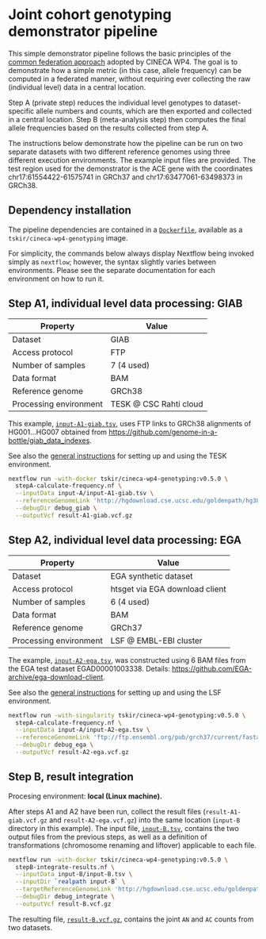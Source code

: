 # Joint cohort genotyping demonstrator pipeline

This simple demonstrator pipeline follows the basic principles of the [common federation approach](../../README.md) adopted by CINECA WP4. The goal is to demonstrate how a simple metric (in this case, allele frequency) can be computed in a federated manner, without requiring ever collecting the raw (individual level) data in a central location.

Step A (private step) reduces the individual level genotypes to dataset-specific allele numbers and counts, which are then exported and collected in a central location. Step B (meta-analysis step) then computes the final allele frequencies based on the results collected from step A.

The instructions below demonstrate how the pipeline can be run on two separate datasets with two different reference genomes using three different execution environments. The example input files are provided. The test region used for the demonstrator is the ACE gene with the coordinates chr17:61554422-61575741 in GRCh37 and chr17:63477061-63498373 in GRCh38.

## Dependency installation

The pipeline dependencies are contained in a [`Dockerfile`](Dockerfile), available as a `tskir/cineca-wp4-genotyping` image.

For simplicity, the commands below always display Nextflow being invoked simply as `nextflow`; however, the syntax slightly varies between environments. Please see the separate documentation for each environment on how to run it.

## Step A1, individual level data processing: GIAB

|Property|Value|
|---|---|
|Dataset|GIAB|
|Access protocol|FTP|
|Number of samples|7 (4 used)|
|Data format|BAM|
|Reference genome|GRCh38|
|Processing environment|TESK @ CSC Rahti cloud|

This example, [`input-A1-giab.tsv`](input-A/input-A1-giab.tsv), uses FTP links to GRCh38 alignments of HG001...HG007 obtained from https://github.com/genome-in-a-bottle/giab_data_indexes.

See also the [general instructions](/4.3-pipelines/environments/tesk.md) for setting up and using the TESK environment.

```bash
nextflow run -with-docker tskir/cineca-wp4-genotyping:v0.5.0 \
  stepA-calculate-frequency.nf \
  --inputData input-A/input-A1-giab.tsv \
  --referenceGenomeLink 'http://hgdownload.cse.ucsc.edu/goldenpath/hg38/chromosomes/chr17.fa.gz' \
  --debugDir debug_giab \
  --outputVcf result-A1-giab.vcf.gz
```

## Step A2, individual level data processing: EGA

|Property|Value|
|---|---|
|Dataset|EGA synthetic dataset|
|Access protocol|htsget via EGA download client|
|Number of samples|6 (4 used)|
|Data format|BAM|
|Reference genome|GRCh37|
|Processing environment|LSF @ EMBL-EBI cluster|

The example, [`input-A2-ega.tsv`](input-A/input-A2-ega.tsv), was constructed using 6 BAM files from the EGA test dataset EGAD00001003338. Details: https://github.com/EGA-archive/ega-download-client.

See also the [general instructions](/4.3-pipelines/environments/lsf.md) for setting up and using the LSF environment.

```bash
nextflow run -with-singularity tskir/cineca-wp4-genotyping:v0.5.0 \
  stepA-calculate-frequency.nf \
  --inputData input-A/input-A2-ega.tsv \
  --referenceGenomeLink 'ftp://ftp.ensembl.org/pub/grch37/current/fasta/homo_sapiens/dna/Homo_sapiens.GRCh37.dna.chromosome.17.fa.gz' \
  --debugDir debug_ega \
  --outputVcf result-A2-ega.vcf.gz
```

## Step B, result integration

Procesing environment: **local (Linux machine).**

After steps A1 and A2 have been run, collect the result files (`result-A1-giab.vcf.gz` and `result-A2-ega.vcf.gz`) into the same location (`input-B` directory in this example). The input file, [`input-B.tsv`](input-B/input-B.tsv), contains the two output files from the previous steps, as well as a definition of transformations (chromosome renaming and liftover) applicable to each file.

```bash
nextflow run -with-docker tskir/cineca-wp4-genotyping:v0.5.0 \
  stepB-integrate-results.nf \
  --inputData input-B/input-B.tsv \
  --inputDir `realpath input-B` \
  --targetReferenceGenomeLink 'http://hgdownload.cse.ucsc.edu/goldenpath/hg38/chromosomes/chr17.fa.gz' \
  --debugDir debug_integrate \
  --outputVcf result-B.vcf.gz
```

The resulting file, [`result-B.vcf.gz`](expected-results/result-B.vcf.gz), contains the joint `AN` and `AC` counts from two datasets.
